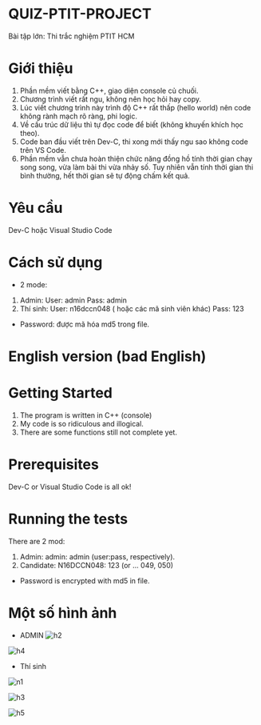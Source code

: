 # QUIZ-PTIT-PROJECT
Bài tập lớn: Thi trắc nghiệm PTIT HCM
# Giới thiệu
1. Phần mềm viết bằng C++, giao diện console củ chuối.
2. Chương trình viết rất ngu, không nên học hỏi hay copy.
3. Lúc viết chương trình này trình độ C++ rất thấp (hello world) nên code không rành mạch rõ ràng, phi logic.
4. Về cấu trúc dữ liệu thì tự đọc code để biết (không khuyến khích học theo).
5. Code ban đầu viết trên Dev-C, thi xong mới thấy ngu sao không code trên VS Code.
6. Phần mềm vẫn chưa hoàn thiện chức năng đồng hồ tính thời gian chạy song song, vừa làm bài thi vừa nhảy số. Tuy nhiên
vẫn tính thời gian thi bình thường, hết thời gian sẽ tự động chấm kết quả.

# Yêu cầu
Dev-C hoặc Visual Studio Code
# Cách sử dụng
* 2 mode: 
1. Admin:
User: admin
Pass: admin
2. Thí sinh:
User: n16dccn048 ( hoặc các mã sinh viên khác)
Pass: 123
* Password: được mã hóa md5 trong file.
# English version (bad English)
# Getting Started
1. The program is written in C++ (console)
2. My code is so ridiculous and illogical.
3. There are some functions still not complete yet.
# Prerequisites
Dev-C or Visual Studio Code is all ok!
# Running the tests
There are 2 mod:
1. Admin: admin: admin (user:pass, respectively).
2. Candidate: N16DCCN048: 123 (or ... 049, 050)
* Password is encrypted with md5 in file.

# Một số hình ảnh
* ADMIN
![h2](https://user-images.githubusercontent.com/34602549/60521223-0f682880-9d11-11e9-8350-637cef68edb2.PNG)

![h4](https://user-images.githubusercontent.com/34602549/60521248-1bec8100-9d11-11e9-9f30-41d47cefba79.PNG)

* Thí sinh

![n1](https://user-images.githubusercontent.com/34602549/60522022-7508e480-9d12-11e9-9446-82cc1b663105.PNG)

![h3](https://user-images.githubusercontent.com/34602549/60521325-42aab780-9d11-11e9-8b9d-40c9f6220e36.PNG)

![h5](https://user-images.githubusercontent.com/34602549/60521332-45a5a800-9d11-11e9-91e9-dd33910ec4e7.PNG)

#
